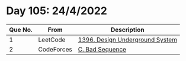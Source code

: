 # Day 105: 24/4/2022

| Que No. | From | Description |
| --- | --- | --- |
| 1 | LeetCode | [1396. Design Underground System](https://leetcode.com/problems/design-underground-system/) |
| 2 | CodeForces | [C. Bad Sequence](https://codeforces.com/problemset/problem/1214/C) |
